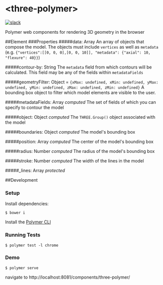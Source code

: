 # \<three-polymer\>
[![slack](http://slackin-xfuuoewxii.now.sh/badge.svg)](https://slackin-xfuuoewxii.now.sh)

Polymer web components for rendering 3D geometry in the browser

##Element <three-model>
###Properties
#####data: Array
An array of objects that compose the model. The objects must include `vertices` as well as `metadata` (e.g.
`{"vertices":[[0, 0, 0],[0, 0, 10]], "metadata": {"axial": 10, "flexure": 40}}`)

#####contour-by: String
The `metadata` field from which contours will be calculated. This field may be any of the fields within `metadataFields`

#####geometryFilter: Object = `{xMax: undefined, xMin: undefined, yMax: undefined, yMin: undefined, zMax: undefined, zMin: undefined}`
A bounding box object to filter which model elements are visible to the user.

#####metadataFields: Array _computed_
The set of fields of which you can specify to contour the model

#####object: Object _computed_
The `THREE.Group()` object associated with the model

#####boundaries: Object _computed_
The model's bounding box

#####position: Array _computed_
The center of the model's bounding box

#####radius: Number _computed_
The radius of the model's bounding box

#####stroke: Number _computed_
The width of the lines in the model

#####_lines: Array _protected_
        

##Development
### Setup
Install dependencies:
```
$ bower i
```
Install the [Polymer CLI](https://www.npmjs.com/package/polymer-cli)

### Running Tests
```
$ polymer test -l chrome
```

### Demo
```
$ polymer serve
```
navigate to http://localhost:8081/components/three-polymer/